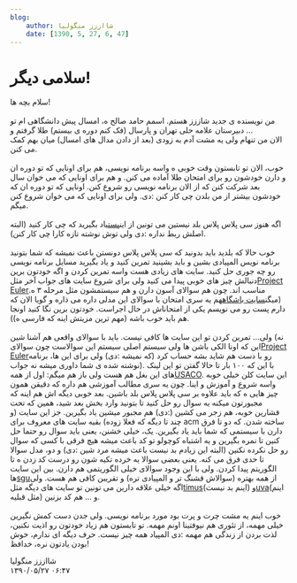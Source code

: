 ```yaml
---
blog:
    author: شااززز منگولیا
    date: [1390, 5, 27, 6, 47]
---
```

# سلامی دیگر!

<div class="cnt">
سلام بچه ها!<br/><br/>من نویسنده ی جدید شاززز هستم. اسمم حامد صالح ه، امسال پیش دانشگاهی ام تو دبیرستان علامه حلی تهران و پارسال (فک کنم دوره ی بیستم) طلا گرفتم و ...<br/>الان من تنهام ولی یه مشت آدم به زودی (بعد از دادن مدال های امسال) میان بهم کمک می کنن.<br/><br/>خوب، الان تو تابستون وقت خوبی ه واسه برنامه نویسی، هم برای اونایی که تو دوره ان و دارن خودشون رو برای امتحان طلا آماده می کنن. و هم برای اونایی که می خوان سال بعد شرکت کنن که از الان برنامه نویسی رو شروع کنن. اونایی که تو دوره ان که خودشون بیشتر از من بلدن چی کار کنن :دی. ولی برای اونایی که می خوان شروع کنن میگم.<br/><br/>اگه هنوز سی پلاس پلاس بلد نیستین می تونین از این<a href="http://shaazzz.blogfa.com/post-104.aspx">پست</a>یاد بگیرید که چی کار کنید (البته اصلش ربط نداره :دی ولی توش نوشته تازه کارا چی کار کنن).<br/><br/>خوب حالا که بلدید باید بدونید که سی پلاس پلاس دونستن باعث نمیشه که شما بتونید برنامه نویس المپیادی بشین و باید بشینید تمرین کنید و یاد بگیرید مسایل برنامه نویسی رو چه جوری حل کنید. سایت های زیادی هست واسه تمرین کردن و اگه خودتون برین دنبالش چیز های خوبی پیدا می کنید ولی برای شروع سایت های جواب آخر مثل<a href="http://projecteuler.net/">Project Euler</a>مناسب اند. چون هم سوالای آسون دارن و هم سیستمشون مثل مرحله ۳ ه. (میگن<a href="http://learn.inoi.ir/">سایت باشگاه</a>هم یه سری امتحان با سوالای این مدلی داره می ذاره و گویا الان که دارم پست رو می نویسم یکی از امتحاناش در حال اجراست. خودتون برین نگا کنید اونجا هم باید خوب باشه (مهم ترین مزیتش اینه که فارسی ه)).<br/><br/>ولی... تمرین کردن تو این سایت ها کافی نیست. باید با سوالای واقعی هم آشنا شین (نه این که اونا الکی باشن ها ولی سیستم اصلی سیستم این سوالاست چون سوالای<a href="http://projecteuler.net/">Project Euler</a>رو با دست هم شاید بشه حساب کرد (که نمیشه :دی) ولی برای این ها، برنامه نوشته شده ی شما داوری میشه نه جواب). با این که ۱۰۰ بار تا حالا گفتن تو این لینک های این بغل هم هست ولی باز هم میگم: اول از همه<a href="http://train.usaco.org/usacogate">USACO</a>. این سایت کلن خیلی خوبه واسه شروع و آموزش و اینا. چون یه سری مطالب آموزشی هم داره که دقیقن همون چیز هایی ه که باید علاوه بر سی پلاس پلاس بلد باشین. بعد خوبی دیگه اش هم اینه که مجبورتون میکنه یه سوال رو حل کنید تا بتونید وارد بخش بعد شید، همین که تحت فشارین خوبه، هم زجر می کشین (:دی) هم مجبور میشین یاد بگیرین. جز این سایت (و چند تا دیگه که فعلا زوده) بقیه سایت های معروف برای acm ساخته شدن. که دو تا فرق دارن با سیستمی که شما باید یاد بگیرین. یک، خیلی خشنن، یعنی باید سوال رو حتما حل کنین تا نمره بگیرین و یه اشتباه کوچولو تو کد باعث میشه هیچ فرقی با کسی که سوال رو حل نکرده نکنین (البته این زیادم بد نیست باعث میشه مرد شین :دی) و دو، مدل سوالا تا حدی فرق می کنه. یعنی بعضی سوالا یه خرده تکیه شون رو درست کد زدن ه تا الگوریتم پیدا کردن. ولی با این وجود سوالای خیلی الگوریتمی هم دارن. بین این سایت ها<a href="http://acm.sgu.ru/">sgu</a>از همه بهتره (سوالاش قشنگ تر و المپیادی تره) و تقریبن کافی هم هست. ولی اگه خیلی علاقه دارین می تونین تو سایت های دیگه مثل<a href="http://acm.timus.ru/">timus</a>(اینم بد نیست) و<a href="http://uva.onlinejudge.org/">uva</a>(اینم مثل قبلیه) و ... هم کد بزنین.<br/><br/>خوب اینم یه مشت چرت و پرت بود مورد برنامه نویسی. ولی جدن دست کمش نگیرین خیلی مهمه، از تئوری هم نیوفتینا اونم مهمه. تو تابستون هم زیاد خودتون رو اذیت نکنین، لذت بردن از زندگی هم مهمه :دی المپیاد همه چیز نیست. حرف دیگه ای ندارم، خوش بودن یادتون نره، خدافظ!<br/><p></p>
</div>

<div class="blog-info">
    <div class="blog-author">شااززز منگولیا</div>
    <div class="blog-date">۱۳۹۰/۰۵/۲۷ ۰۶:۴۷</div>
</div>

